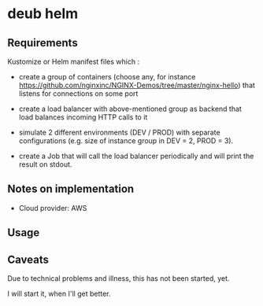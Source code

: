 # deub helm 

## Requirements 

Kustomize or Helm manifest files which :

- create a group of containers (choose any, for instance https://github.com/nginxinc/NGINX-Demos/tree/master/nginx-hello) that listens for connections on some port

- create a load balancer with above-mentioned group as backend that load balances incoming HTTP calls to it

- simulate 2 different environments (DEV / PROD) with separate configurations (e.g. size of instance group in DEV = 2, PROD = 3).

- create a Job that will call the load balancer periodically and will print the result on stdout.

## Notes on implementation

- Cloud provider: AWS


## Usage



## Caveats

Due to technical problems and illness, this has not been started, yet.

I will start it, when I'll get better.
